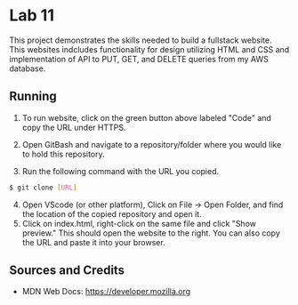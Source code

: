 # Lab 11

This project demonstrates the skills needed to build a fullstack website. This websites indcludes functionality for design utilizing HTML and CSS and implementation of API to PUT, GET, and DELETE queries from my AWS database.

## Running 

1) To run website, click on the green button above labeled "Code" and
   copy the URL under HTTPS.
3) Open GitBash and navigate to a repository/folder where you would
   like to hold this repository.

5) Run the following command with the URL you copied. 
```bash
$ git clone [URL]
```

4) Open VScode (or other platform), Click on File -> Open Folder, and find the location of the copied repository and open it. 
6) Click on index.html, right-click on the same file and click
   "Show preview." This should open the website to the right. You can also
   copy the URL and paste it into your browser.

## Sources and Credits

- MDN Web Docs: https://developer.mozilla.org

